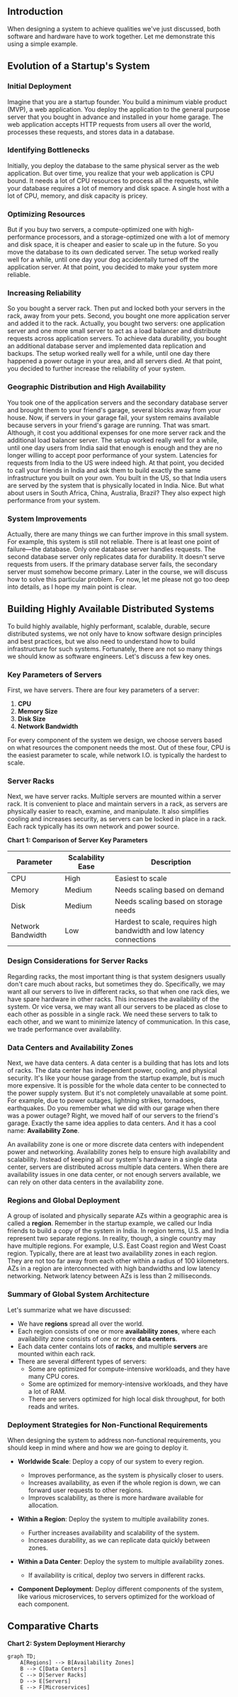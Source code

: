 ## Introduction

When designing a system to achieve qualities we've just discussed, both software and hardware have to work together. Let me demonstrate this using a simple example.

## Evolution of a Startup's System

### Initial Deployment

Imagine that you are a startup founder. You build a minimum viable product (MVP), a web application. You deploy the application to the general purpose server that you bought in advance and installed in your home garage. The web application accepts HTTP requests from users all over the world, processes these requests, and stores data in a database.

### Identifying Bottlenecks

Initially, you deploy the database to the same physical server as the web application. But over time, you realize that your web application is CPU bound. It needs a lot of CPU resources to process all the requests, while your database requires a lot of memory and disk space. A single host with a lot of CPU, memory, and disk capacity is pricey.

### Optimizing Resources

But if you buy two servers, a compute-optimized one with high-performance processors, and a storage-optimized one with a lot of memory and disk space, it is cheaper and easier to scale up in the future. So you move the database to its own dedicated server. The setup worked really well for a while, until one day your dog accidentally turned off the application server. At that point, you decided to make your system more reliable.

### Increasing Reliability

So you bought a server rack. Then put and locked both your servers in the rack, away from your pets. Second, you bought one more application server and added it to the rack. Actually, you bought two servers: one application server and one more small server to act as a load balancer and distribute requests across application servers. To achieve data durability, you bought an additional database server and implemented data replication and backups. The setup worked really well for a while, until one day there happened a power outage in your area, and all servers died. At that point, you decided to further increase the reliability of your system.

### Geographic Distribution and High Availability

You took one of the application servers and the secondary database server and brought them to your friend's garage, several blocks away from your house. Now, if servers in your garage fail, your system remains available because servers in your friend's garage are running. That was smart. Although, it cost you additional expenses for one more server rack and the additional load balancer server. The setup worked really well for a while, until one day users from India said that enough is enough and they are no longer willing to accept poor performance of your system. Latencies for requests from India to the US were indeed high. At that point, you decided to call your friends in India and ask them to build exactly the same infrastructure you built on your own. You built in the US, so that India users are served by the system that is physically located in India. Nice. But what about users in South Africa, China, Australia, Brazil? They also expect high performance from your system.

### System Improvements

Actually, there are many things we can further improve in this small system. For example, this system is still not reliable. There is at least one point of failure—the database. Only one database server handles requests. The second database server only replicates data for durability. It doesn't serve requests from users. If the primary database server fails, the secondary server must somehow become primary. Later in the course, we will discuss how to solve this particular problem. For now, let me please not go too deep into details, as I hope my main point is clear.

## Building Highly Available Distributed Systems

To build highly available, highly performant, scalable, durable, secure distributed systems, we not only have to know software design principles and best practices, but we also need to understand how to build infrastructure for such systems. Fortunately, there are not so many things we should know as software engineers. Let's discuss a few key ones.

### Key Parameters of Servers

First, we have servers. There are four key parameters of a server:

1. **CPU**
2. **Memory Size**
3. **Disk Size**
4. **Network Bandwidth**

For every component of the system we design, we choose servers based on what resources the component needs the most. Out of these four, CPU is the easiest parameter to scale, while network I.O. is typically the hardest to scale.

### Server Racks

Next, we have server racks. Multiple servers are mounted within a server rack. It is convenient to place and maintain servers in a rack, as servers are physically easier to reach, examine, and manipulate. It also simplifies cooling and increases security, as servers can be locked in place in a rack. Each rack typically has its own network and power source.

**Chart 1: Comparison of Server Key Parameters**

| Parameter       | Scalability Ease | Description                        |
|-----------------|-------------------|------------------------------------|
| CPU             | High              | Easiest to scale                    |
| Memory          | Medium            | Needs scaling based on demand      |
| Disk            | Medium            | Needs scaling based on storage needs|
| Network Bandwidth | Low              | Hardest to scale, requires high bandwidth and low latency connections |

### Design Considerations for Server Racks

Regarding racks, the most important thing is that system designers usually don't care much about racks, but sometimes they do. Specifically, we may want all our servers to live in different racks, so that when one rack dies, we have spare hardware in other racks. This increases the availability of the system. Or vice versa, we may want all our servers to be placed as close to each other as possible in a single rack. We need these servers to talk to each other, and we want to minimize latency of communication. In this case, we trade performance over availability.

### Data Centers and Availability Zones

Next, we have data centers. A data center is a building that has lots and lots of racks. The data center has independent power, cooling, and physical security. It's like your house garage from the startup example, but is much more expensive. It is possible for the whole data center to be connected to the power supply system. But it's not completely unavailable at some point. For example, due to power outages, lightning strikes, tornadoes, earthquakes. Do you remember what we did with our garage when there was a power outage? Right, we moved half of our servers to the friend's garage. Exactly the same idea applies to data centers. And it has a cool name: **Availability Zone**.

An availability zone is one or more discrete data centers with independent power and networking. Availability zones help to ensure high availability and scalability. Instead of keeping all our system's hardware in a single data center, servers are distributed across multiple data centers. When there are availability issues in one data center, or not enough servers available, we can rely on other data centers in the availability zone.

### Regions and Global Deployment

A group of isolated and physically separate AZs within a geographic area is called a **region**. Remember in the startup example, we called our India friends to build a copy of the system in India. In region terms, U.S. and India represent two separate regions. In reality, though, a single country may have multiple regions. For example, U.S. East Coast region and West Coast region. Typically, there are at least two availability zones in each region. They are not too far away from each other within a radius of 100 kilometers. AZs in a region are interconnected with high bandwidths and low latency networking. Network latency between AZs is less than 2 milliseconds.

### Summary of Global System Architecture

Let's summarize what we have discussed:

- We have **regions** spread all over the world.
- Each region consists of one or more **availability zones**, where each availability zone consists of one or more **data centers**.
- Each data center contains lots of **racks**, and multiple **servers** are mounted within each rack.
- There are several different types of servers:
  - Some are optimized for compute-intensive workloads, and they have many CPU cores.
  - Some are optimized for memory-intensive workloads, and they have a lot of RAM.
  - There are servers optimized for high local disk throughput, for both reads and writes.

### Deployment Strategies for Non-Functional Requirements

When designing the system to address non-functional requirements, you should keep in mind where and how we are going to deploy it.

- **Worldwide Scale**: Deploy a copy of our system to every region.
  - Improves performance, as the system is physically closer to users.
  - Increases availability, as even if the whole region is down, we can forward user requests to other regions.
  - Improves scalability, as there is more hardware available for allocation.

- **Within a Region**: Deploy the system to multiple availability zones.
  - Further increases availability and scalability of the system.
  - Increases durability, as we can replicate data quickly between zones.

- **Within a Data Center**: Deploy the system to multiple availability zones.
  - If availability is critical, deploy two servers in different racks.

- **Component Deployment**: Deploy different components of the system, like various microservices, to servers optimized for the workload of each component.

## Comparative Charts

**Chart 2: System Deployment Hierarchy**

```mermaid
graph TD;
    A[Regions] --> B[Availability Zones]
    B --> C[Data Centers]
    C --> D[Server Racks]
    D --> E[Servers]
    E --> F[Microservices]
